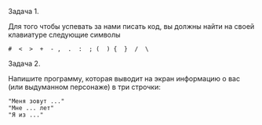 Задача 1. 

Для того чтобы успевать за нами писать код, вы должны найти на своей клавиатуре следующие символы

```console
#  <  >  +  - ,  .  :  ; (  ) {  }  /  \
```
Задача 2. 

Напишите программу, которая выводит на экран информацию о вас (или выдуманном персонаже) в три строчки:
```console
"Меня зовут ..."
"Мне ... лет"
"Я из ..."
```

